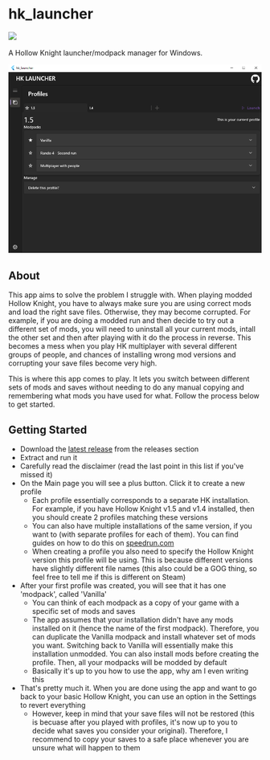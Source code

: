 # hk_launcher

<a title="Made with Fluent Design" href="https://github.com/bdlukaa/fluent_ui">
  <img
    src="https://img.shields.io/badge/fluent-design-blue?style=flat-square&color=7A7574&labelColor=0078D7"
  />
</a>

A Hollow Knight launcher/modpack manager for Windows.

![screenshot_main](img/screenshots/main.png)

## About
This app aims to solve the problem I struggle with. When playing modded Hollow Knight, you have to always make sure you are using correct mods and load the right save files. Otherwise, they may become corrupted. For example, if you are doing a modded run and then decide to try out a different set of mods, you will need to uninstall all your current mods, intall the other set and then after playing with it do the process in reverse. This becomes a mess when you play HK multiplayer with several different groups of people, and chances of installing wrong mod versions and corrupting your save files become very high.

This is where this app comes to play. It lets you switch between different sets of mods and saves without needing to do any manual copying and remembering what mods you have used for what. Follow the process below to get started.

## Getting Started
- Download the [latest release](../../releases/latest) from the releases section
- Extract and run it
- Carefully read the disclaimer (read the last point in this list if you've missed it)
- On the Main page you will see a plus button. Click it to create a new profile
  - Each profile essentially corresponds to a separate HK installation. For example, if you have Hollow Knight v1.5 and v1.4 installed, then you should create 2 profiles matching these versions
  - You can also have multiple installations of the same version, if you want to (with separate profiles for each of them). You can find guides on how to do this on [speedrun.com](https://www.speedrun.com/hollowknight/guides)
  - When creating a profile you also need to specify the Hollow Knight version this profile will be using. This is because different versions have slightly different file names (this also could be a GOG thing, so feel free to tell me if this is different on Steam)
- After your first profile was created, you will see that it has one 'modpack', called 'Vanilla'
  - You can think of each modpack as a copy of your game with a specific set of mods and saves
  - The app assumes that your installation didn't have any mods installed on it (hence the name of the first modpack). Therefore, you can duplicate the Vanilla modpack and install whatever set of mods you want. Switching back to Vanilla will essentially make this installation unmodded. You can also install mods before creating the profile. Then, all your modpacks will be modded by default
  - Basically it's up to you how to use the app, why am I even writing this
- That's pretty much it. When you are done using the app and want to go back to your basic Hollow Knight, you can use an option in the Settings to revert everything
  - However, keep in mind that your save files will not be restored (this is becuase after you played with profiles, it's now up to you to decide what saves you consider your original). Therefore, I recommend to copy your saves to a safe place whenever you are unsure what will happen to them